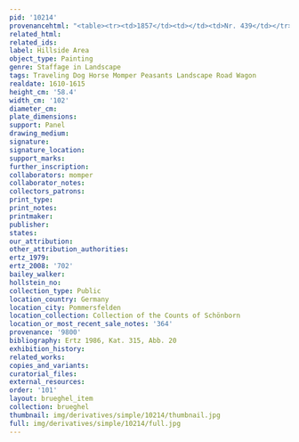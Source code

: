 ```yaml
---
pid: '10214'
provenancehtml: "<table><tr><td>1857</td><td></td><td>Nr. 439</td></tr></table>"
related_html:
related_ids:
label: Hillside Area
object_type: Painting
genre: Staffage in Landscape
tags: Traveling Dog Horse Momper Peasants Landscape Road Wagon
realdate: 1610-1615
height_cm: '58.4'
width_cm: '102'
diameter_cm:
plate_dimensions:
support: Panel
drawing_medium:
signature:
signature_location:
support_marks:
further_inscription:
collaborators: momper
collaborator_notes:
collectors_patrons:
print_type:
print_notes:
printmaker:
publisher:
states:
our_attribution:
other_attribution_authorities:
ertz_1979:
ertz_2008: '702'
bailey_walker:
hollstein_no:
collection_type: Public
location_country: Germany
location_city: Pommersfelden
location_collection: Collection of the Counts of Schönborn
location_or_most_recent_sale_notes: '364'
provenance: '9800'
bibliography: Ertz 1986, Kat. 315, Abb. 20
exhibition_history:
related_works:
copies_and_variants:
curatorial_files:
external_resources:
order: '101'
layout: brueghel_item
collection: brueghel
thumbnail: img/derivatives/simple/10214/thumbnail.jpg
full: img/derivatives/simple/10214/full.jpg
---
```

